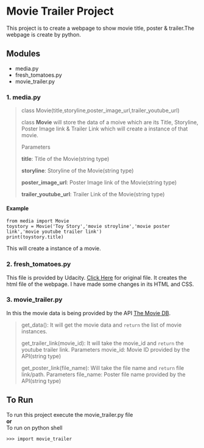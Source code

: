 # Movie Trailer Project

This project is to create a webpage to show movie title, poster & trailer.The webpage is create by python.

## Modules
* media.py
* fresh_tomatoes.py
* movie_trailer.py

### 1. media.py
> class Movie(title,storyline,poster_image_url,trailer_youtube_url)
> 
> class **Movie** will store the data of a moive which are
> its Title, Storyline, Poster Image link & Trailer Link
> which will create a instance of that movie.
> 
> Parameters
> 
> **title**: Title of the Movie(string type)
> 
> **storyline**:  Storyline of the Movie(string type)
> 
> **poster_image_url**: Poster Image link of the Movie(string type)
> 
> **trailer_youtube_url**: Trailer Link of the Movie(string type)

#### Example
```
from media import Movie
toystory = Movie('Toy Story','movie stroyline','movie poster link','movie youtube trailer link')
print(toystory.title)
```
This will create a instance of a movie.

### 2. fresh_tomatoes.py
This file is provided by Udacity.
[Click Here](https://github.com/udacity/ud036_StarterCode) for original file.
It creates the html file of the webpage.
I have made some changes in its HTML and CSS.

### 3. movie_trailer.py
In this the movie data is being provided by the API [The Movie DB](https://developers.themoviedb.org/3/).
> get_data(): It will get the movie data and ```return``` the list of movie instances.
> 
> get_trailer_link(movie_id): It will take the movie_id and ```return``` the youtube trailer link.
> Parameters
> movie_id: Movie ID provided by the API(string type)
> 
> get_poster_link(file_name): Will take the file name and ```return``` file link/path.
> Parameters
> file_name: Poster file name provided by the API(string type)
> 

## To Run
To run this project execute the movie_trailer.py file
<br>**or**<br>
To run on python shell
```
>>> import movie_trailer
```
